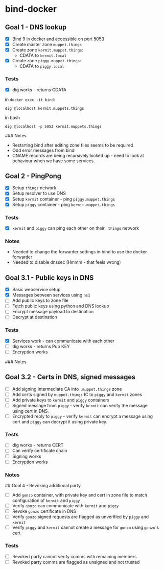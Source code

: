 # bind-docker

## Goal 1 - DNS lookup

- [x] Bind 9 in docker and accessible on port 5053
- [x] Create master zone `muppet.things`
- [x] Create zone `kermit.muppet.things`:
    - CDATA to `kermit.local`
- [x] Create zone `piggy.muppet.things`:
    - CDATA to `piggy.local`

### Tests
- [x] dig works - returns CDATA

in `docker exec -it bind`:
```
dig @localhost kermit.muppets.things
```

in bash
```
dig @localhost -p 5053 kermit.muppets.things
```

### Notes

- Restarting bind after editing zone files seems to be required.
- Odd error messages from bind
- CNAME records are being recursively looked up - need to look at behaviour when we have some services.


## Goal 2 - PingPong

- [x] Setup `things` network
- [x] Setup resolver to use DNS
- [x] Setup `kermit` container - ping `piggy.muppet.things`
- [x] Setup `piggy` container - ping `kermit.muppet.things`

### Tests

- [x] `kermit` and `piggy` can ping each other on their `.things` network

### Notes

- Needed to change the forwarder settings in bind to use the docker forwarder
- Needed to disable dnssec (Hmmm - that feels wrong)


## Goal 3.1 - Public keys in DNS

- [x] Basic webservice setup
- [x] Messages between services using `ns1`
- [ ] Add public keys to zone file
- [ ] Fetch public keys using python and DNS lookup
- [ ] Encrypt message payload to destination
- [ ] Decrypt at destination

### Tests
- [x] Services work - can communicate with each other
- [ ] dig works - returns Pub KEY
- [ ] Encryption works

### Notes


## Goal 3.2 - Certs in DNS, signed messages

- [ ] Add signing intermediate CA into `.muppet.things` zone
- [ ] Add certs signed by `muppet.things` IC to `piggy` and `kermit` zones
- [ ] Add private keys to `kermit` and `piggy` containers
- [ ] Signed message from `piggy` - verify `kermit` can verify the message using cert in DNS.
- [ ] Encrypted reply to `piggy` - verify `kermit` can encrypt a message using cert and `piggy` can decrypt it using private key.

### Tests
- [ ] dig works - returns CERT
- [ ] Can verify certificate chain
- [ ] Signing works
- [ ] Encryption works

### Notes


## Goal 4 - Revoking additional party

- [ ] Add `gonzo` container, with private key and cert in zone file to match configuration of `kermit` and `piggy`
- [ ] Verify `gonzo` can communicate with `kermit` and `piggy`
- [ ] Revoke `gonzo` certificate in DNS
- [ ] Verify `gonzo` signed requests are flagged as unverified by `piggy` and `kermit`
- [ ] Verify `piggy` and `kermit` cannot create a message for `gonzo` using `gonzo`'s cert

### Tests

- [ ] Revoked party cannot verify comms with remaining members
- [ ] Revoked party comms are flagged as unsigned and not trusted
